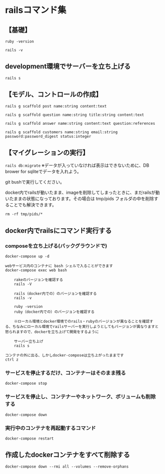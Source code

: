 # railsコマンド集

## 【基礎】
`ruby -version`

`rails -v`

## development環境でサーバーを立ち上げる
`rails s`

## 【モデル、コントロールの作成】
`rails g scaffold post name:string content:text`

`rails g scaffold question name:string title:string content:text`

`rails g scaffold answer name:string content:text question:references`

`rails g scaffold customers name:string email:string password:password_digest status:integer`

## 【マイグレーションの実行】
`rails db:migrate`
※データが入っていなければ表示はできないために、DB brower for sqliteでデータを入れよう。

git bushで実行してください。

docker内でrailsが動いたまま、imageを削除してしまったときに、まだrailsが動いたままの状態になっております。その場合は tmp/pids フォルダの中を削除することでも解決できます。

`rm -rf tmp/pids/*`


##  docker内でrailsにコマンド実行する

### composeを立ち上げる(バックグラウンドで)
`docker-compose up -d`

	webサービス内のコンテナに bash シェルで入ることができます
	docker-compose exec web bash

		rakeのバージョンを確認する
		rails -V

		rails（docker内での）のバージョンを確認する
		rails -v

		ruby -version
		ruby（docker内での）のバージョンを確認する

		※ローカル環境とdocker環境でのrails・rubyのバージョンが異なることを確認する、ちなみにローカル環境でrailsサーバーを実行しようとしてもバージョンが異なりますと怒られますので、dockerを立ち上げて開発をするように

		サーバー立ち上げ
		rails s

	コンテナの外に出る、しかしdocker-composeは立ち上がったままです
	ctrl z

### サービスを停止するだけ、コンテナーはそのまま残る
`docker-compose stop`

### サービスを停止し、コンテナーやネットワーク、ボリュームも削除する
`docker-compose down`

### 実行中のコンテナを再起動するコマンド
`docker-compose restart`

## 作成したdockerコンテナをすべて削除する
`docker-compose down --rmi all --volumes --remove-orphans`
